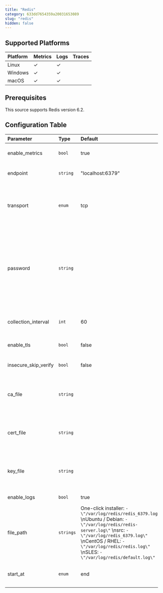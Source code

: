 ```yaml
---
title: "Redis"
category: 633dd7654359a20031653089
slug: "redis"
hidden: false
---
```

## Supported Platforms

| Platform | Metrics | Logs | Traces |
| :------- | :------ | :--- | :----- |
| Linux    | ✓       | ✓    |        |
| Windows  | ✓       | ✓    |        |
| macOS    | ✓       | ✓    |        |

## Prerequisites

This source supports Redis version 6.2.

## Configuration Table

| Parameter           | Type  | Default | Description                                |
| :------------------ | :---- | :------ | :----------------------------------------- |
| enable_metrics | `bool` | true | Enable to collect metrics. |
| endpoint | `string` | "localhost:6379" | The endpoint of the Redis server. |
| transport | `enum` | tcp | The transport protocol being used to connect to Redis. Valid values are `tcp` or `unix`. |
| password | `string` | | The password used to access the Redis instance; must match the password specified in the requirepass server configuration option. |
| collection_interval | `int` | 60 | How often (seconds) to scrape for metrics. |
| enable_tls | `bool` | false | Whether or not to use TLS. |
| insecure_skip_verify | `bool` | false | Enable to skip TLS certificate verification. |
| ca_file | `string` | | Certificate authority used to validate the database server's TLS certificate. |
| cert_file | `string` | | A TLS certificate used for client authentication, if mutual TLS is enabled. |
| key_file | `string` | | A TLS private key used for client authentication, if mutual TLS is enabled. |
| enable_logs | `bool` | true | Enable to collect logs. |
| file_path | `strings` | One-click installer: `- \"/var/log/redis/redis_6379.log\"`  \nUbuntu / Debian: `- \"/var/log/redis/redis-server.log\"`  \nsrc: `- \"/var/log/redis_6379.log\"`  \nCentOS / RHEL: `- \"/var/log/redis/redis.log\"`  \nSLES: `- \"/var/log/redis/default.log\"` | Path to Redis log file(s). |
| start_at | `enum` | end | Start reading file from 'beginning' or 'end'. |